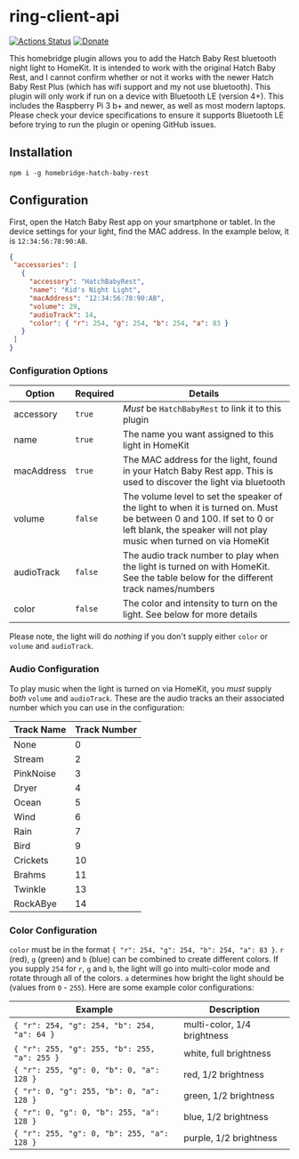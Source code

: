 # ring-client-api
 
[![Actions Status](https://github.com/dgreif/homebridge-hatch-baby-rest/workflows/Node%20CI/badge.svg)](https://github.com/dgreif/homebridge-hatch-baby-rest/actions)
[![Donate](https://img.shields.io/badge/Donate-PayPal-green.svg)](https://www.paypal.com/cgi-bin/webscr?cmd=_donations&business=HD9ZPB34FY428&currency_code=USD&source=url)
 
This homebridge plugin allows you to add the Hatch Baby Rest bluetooth night light to HomeKit.  It is intended to work with the original Hatch Baby Rest, and I cannot confirm whether or not it works with the newer Hatch Baby Rest Plus (which has wifi support and my not use bluetooth).  This plugin will only work if run on a device with Bluetooth LE (version 4+).  This includes the Raspberry Pi 3 b+ and newer, as well as most modern laptops.  Please check your device specifications to ensure it supports Bluetooth LE before trying to run the plugin or opening GitHub issues.
 
## Installation

`npm i -g homebridge-hatch-baby-rest`

## Configuration

First, open the Hatch Baby Rest app on your smartphone or tablet.  In the device settings for your light, find the MAC address.  In the example below, it is `12:34:56:78:90:AB`.

 ```json
{
  "accessories": [
    {
      "accessory": "HatchBabyRest",
      "name": "Kid's Night Light",
      "macAddress": "12:34:56:78:90:AB",
      "volume": 29,
      "audioTrack": 14,
      "color": { "r": 254, "g": 254, "b": 254, "a": 83 }
    }
  ]
}
```

### Configuration Options

Option | Required | Details
--- | --- | ---
accessory | `true` | _Must_ be `HatchBabyRest` to link it to this plugin
name | `true` | The name you want assigned to this light in HomeKit
macAddress | `true` | The MAC address for the light, found in your Hatch Baby Rest app.  This is used to discover the light via bluetooth
volume | `false` | The volume level to set the speaker of the light to when it is turned on.  Must be between 0 and 100.  If set to 0 or left blank, the speaker will not play music when turned on via HomeKit
audioTrack | `false` | The audio track number to play when the light is turned on with HomeKit.  See the table below for the different track names/numbers
color | `false` | The color and intensity to turn on the light. See below for more details

Please note, the light will do _nothing_ if you don't supply either `color` or `volume` and `audioTrack`.

### Audio Configuration

To play music when the light is turned on via HomeKit, you _must_ supply _both_ `volume` and `audioTrack`.  These are the audio tracks an their associated number which you can use in the configuration:

Track Name | Track Number
--- | ---
None | 0
Stream | 2
PinkNoise | 3
Dryer | 4
Ocean | 5
Wind | 6
Rain | 7
Bird | 9
Crickets | 10
Brahms | 11
Twinkle | 13
RockABye | 14

### Color Configuration

`color` must be in the format `{ "r": 254, "g": 254, "b": 254, "a": 83 }`.  `r` (red), `g` (green) and `b` (blue) can be combined to create different colors.  If you supply `254` for `r`, `g` and `b`, the light will go into multi-color mode and rotate through all of the colors.  `a` determines how bright the light should be (values from `0` - `255`).  Here are some example color configurations:

Example | Description
--- | ---
`{ "r": 254, "g": 254, "b": 254, "a": 64 }` | multi-color, 1/4 brightness
`{ "r": 255, "g": 255, "b": 255, "a": 255 }` | white, full brightness
`{ "r": 255, "g": 0, "b": 0, "a": 128 }` | red, 1/2 brightness
`{ "r": 0, "g": 255, "b": 0, "a": 128 }` | green, 1/2 brightness
`{ "r": 0, "g": 0, "b": 255, "a": 128 }` | blue, 1/2 brightness
`{ "r": 255, "g": 0, "b": 255, "a": 128 }` | purple, 1/2 brightness
